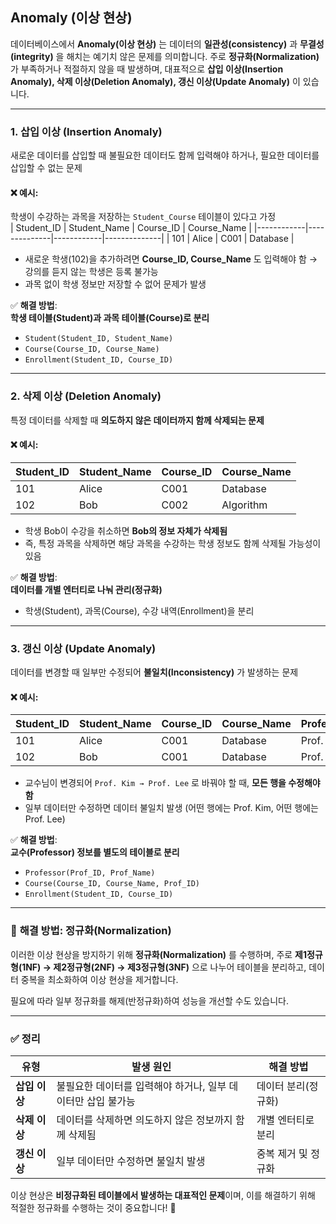 ## Anomaly (이상 현상)
데이터베이스에서 **Anomaly(이상 현상)** 는 데이터의 **일관성(consistency)** 과 **무결성(integrity)** 을 해치는 예기치 않은 문제를 의미합니다. 주로 **정규화(Normalization)** 가 부족하거나 적절하지 않을 때 발생하며, 대표적으로 **삽입 이상(Insertion Anomaly), 삭제 이상(Deletion Anomaly), 갱신 이상(Update Anomaly)** 이 있습니다.

---

### 1. **삽입 이상 (Insertion Anomaly)**
새로운 데이터를 삽입할 때 불필요한 데이터도 함께 입력해야 하거나, 필요한 데이터를 삽입할 수 없는 문제

#### ❌ 예시:
학생이 수강하는 과목을 저장하는 `Student_Course` 테이블이 있다고 가정  
| Student_ID | Student_Name | Course_ID | Course_Name |
|------------|--------------|------------|--------------|
| 101        | Alice        | C001       | Database     |

- 새로운 학생(102)을 추가하려면 **Course_ID, Course_Name** 도 입력해야 함 → 강의를 듣지 않는 학생은 등록 불가능
- 과목 없이 학생 정보만 저장할 수 없어 문제가 발생

✅ **해결 방법**:  
**학생 테이블(Student)과 과목 테이블(Course)로 분리**
- `Student(Student_ID, Student_Name)`
- `Course(Course_ID, Course_Name)`
- `Enrollment(Student_ID, Course_ID)`

---

### 2. **삭제 이상 (Deletion Anomaly)**
특정 데이터를 삭제할 때 **의도하지 않은 데이터까지 함께 삭제되는 문제**

#### ❌ 예시:
| Student_ID | Student_Name | Course_ID | Course_Name |
|------------|--------------|------------|--------------|
| 101        | Alice        | C001       | Database     |
| 102        | Bob          | C002       | Algorithm    |

- 학생 Bob이 수강을 취소하면 **Bob의 정보 자체가 삭제됨**
- 즉, 특정 과목을 삭제하면 해당 과목을 수강하는 학생 정보도 함께 삭제될 가능성이 있음

✅ **해결 방법**:  
**데이터를 개별 엔터티로 나눠 관리(정규화)**
- 학생(Student), 과목(Course), 수강 내역(Enrollment)을 분리

---

### 3. **갱신 이상 (Update Anomaly)**
데이터를 변경할 때 일부만 수정되어 **불일치(Inconsistency)** 가 발생하는 문제

#### ❌ 예시:
| Student_ID | Student_Name | Course_ID | Course_Name | Professor |
|------------|--------------|------------|--------------|------------|
| 101        | Alice        | C001       | Database     | Prof. Kim  |
| 102        | Bob          | C001       | Database     | Prof. Kim  |

- 교수님이 변경되어 `Prof. Kim → Prof. Lee` 로 바꿔야 할 때, **모든 행을 수정해야 함**
- 일부 데이터만 수정하면 데이터 불일치 발생 (어떤 행에는 Prof. Kim, 어떤 행에는 Prof. Lee)

✅ **해결 방법**:  
**교수(Professor) 정보를 별도의 테이블로 분리**
- `Professor(Prof_ID, Prof_Name)`
- `Course(Course_ID, Course_Name, Prof_ID)`
- `Enrollment(Student_ID, Course_ID)`

---

### 🚀 **해결 방법: 정규화(Normalization)**
이러한 이상 현상을 방지하기 위해 **정규화(Normalization)** 를 수행하며, 주로 **제1정규형(1NF) → 제2정규형(2NF) → 제3정규형(3NF)** 으로 나누어 테이블을 분리하고, 데이터 중복을 최소화하여 이상 현상을 제거합니다.

필요에 따라 일부 정규화를 해제(반정규화)하여 성능을 개선할 수도 있습니다.

---

### ✅ **정리**
| 유형 | 발생 원인 | 해결 방법 |
|------|---------|------------|
| **삽입 이상** | 불필요한 데이터를 입력해야 하거나, 일부 데이터만 삽입 불가능 | 데이터 분리(정규화) |
| **삭제 이상** | 데이터를 삭제하면 의도하지 않은 정보까지 함께 삭제됨 | 개별 엔터티로 분리 |
| **갱신 이상** | 일부 데이터만 수정하면 불일치 발생 | 중복 제거 및 정규화 |

이상 현상은 **비정규화된 테이블에서 발생하는 대표적인 문제**이며, 이를 해결하기 위해 적절한 정규화를 수행하는 것이 중요합니다! 🚀